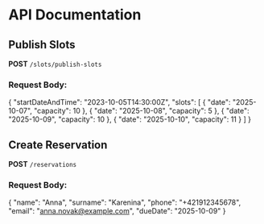 # API Documentation

## Publish Slots

**POST** `/slots/publish-slots`

### Request Body:
{
  "startDateAndTime": "2023-10-05T14:30:00Z",
  "slots": [
    { "date": "2025-10-07", "capacity": 10 },
    { "date": "2025-10-08", "capacity": 5 },
    { "date": "2025-10-09", "capacity": 10 },
    { "date": "2025-10-10", "capacity": 11 }
  ]
}

## Create Reservation
**POST** `/reservations`

### Request Body:
{
  "name": "Anna",
  "surname": "Karenina",
  "phone": "+421912345678",
  "email": "anna.novak@example.com",
  "dueDate": "2025-10-09"
}
